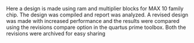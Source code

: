 Here a design is made using ram and multiplier blocks for MAX 10 family chip. The design was compiled and report was analyzed. A revised design was made with increased performance and the results were compared using the revisions compare option in the quartus prime toolbox. Both the revisions were archived for easy sharing

